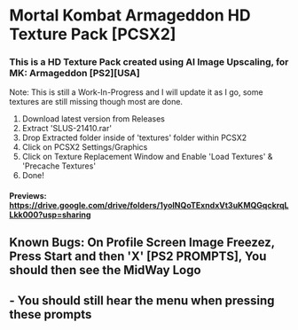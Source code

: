 # Mortal Kombat Armageddon HD Texture Pack [PCSX2]

### This is a HD Texture Pack created using AI Image Upscaling, for MK: Armageddon [PS2][USA]

  Note: This is still a Work-In-Progress and I will update it as I go, some textures are still missing though most are done.
  
1) Download latest version from Releases
2) Extract 'SLUS-21410.rar' 
3) Drop Extracted folder inside of 'textures' folder within PCSX2
4) Click on PCSX2 Settings/Graphics
5) Click on Texture Replacement Window and Enable 'Load Textures' & 'Precache Textures'
6) Done!
 
 #### Previews: https://drive.google.com/drive/folders/1yolNQoTExndxVt3uKMQGqckrqLLkk000?usp=sharing

## Known Bugs: On Profile Screen Image Freezez, Press Start and then 'X' [PS2 PROMPTS], You should then see the MidWay Logo
##  - You should still hear the menu when pressing these prompts
